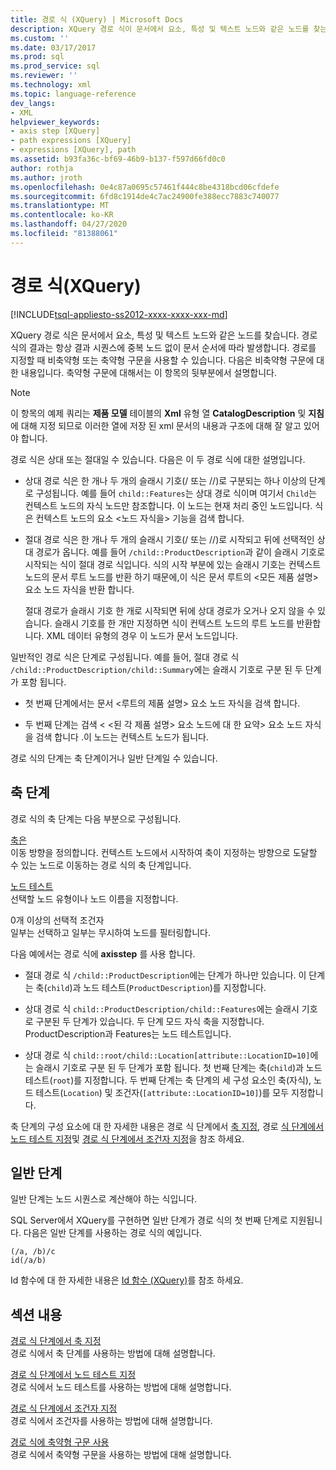```yaml
---
title: 경로 식 (XQuery) | Microsoft Docs
description: XQuery 경로 식이 문서에서 요소, 특성 및 텍스트 노드와 같은 노드를 찾는 방법을 알아봅니다.
ms.custom: ''
ms.date: 03/17/2017
ms.prod: sql
ms.prod_service: sql
ms.reviewer: ''
ms.technology: xml
ms.topic: language-reference
dev_langs:
- XML
helpviewer_keywords:
- axis step [XQuery]
- path expressions [XQuery]
- expressions [XQuery], path
ms.assetid: b93fa36c-bf69-46b9-b137-f597d66fd0c0
author: rothja
ms.author: jroth
ms.openlocfilehash: 0e4c87a0695c57461f444c8be4318bcd06cfdefe
ms.sourcegitcommit: 6fd8c1914de4c7ac24900fe388ecc7883c740077
ms.translationtype: MT
ms.contentlocale: ko-KR
ms.lasthandoff: 04/27/2020
ms.locfileid: "81388061"
---
```

# <a name="path-expressions-xquery"></a>경로 식(XQuery)
[!INCLUDE[tsql-appliesto-ss2012-xxxx-xxxx-xxx-md](../includes/tsql-appliesto-ss2012-xxxx-xxxx-xxx-md.md)]

  XQuery 경로 식은 문서에서 요소, 특성 및 텍스트 노드와 같은 노드를 찾습니다. 경로 식의 결과는 항상 결과 시퀀스에 중복 노드 없이 문서 순서에 따라 발생합니다. 경로를 지정할 때 비축약형 또는 축약형 구문을 사용할 수 있습니다. 다음은 비축약형 구문에 대한 내용입니다. 축약형 구문에 대해서는 이 항목의 뒷부분에서 설명합니다.  
  
> [!NOTE]  
>  이 항목의 예제 쿼리는 **제품 모델** 테이블의 **Xml** 유형 열 **CatalogDescription** 및 **지침**에 대해 지정 되므로 이러한 열에 저장 된 xml 문서의 내용과 구조에 대해 잘 알고 있어야 합니다.  
  
 경로 식은 상대 또는 절대일 수 있습니다. 다음은 이 두 경로 식에 대한 설명입니다.  
  
-   상대 경로 식은 한 개나 두 개의 슬래시 기호(/ 또는 //)로 구분되는 하나 이상의 단계로 구성됩니다. 예를 들어 `child::Features`는 상대 경로 식이며 여기서 `Child`는 컨텍스트 노드의 자식 노드만 참조합니다. 이 노드는 현재 처리 중인 노드입니다. 식은 컨텍스트 노드의 요소 \<노드 자식을> 기능을 검색 합니다.  
  
-   절대 경로 식은 한 개나 두 개의 슬래시 기호(/ 또는 //)로 시작되고 뒤에 선택적인 상대 경로가 옵니다. 예를 들어 `/child::ProductDescription`과 같이 슬래시 기호로 시작되는 식이 절대 경로 식입니다. 식의 시작 부분에 있는 슬래시 기호는 컨텍스트 노드의 문서 루트 노드를 반환 하기 때문에,이 식은 문서 루트의 \<모든 제품 설명> 요소 노드 자식을 반환 합니다.  
  
     절대 경로가 슬래시 기호 한 개로 시작되면 뒤에 상대 경로가 오거나 오지 않을 수 있습니다. 슬래시 기호를 한 개만 지정하면 식이 컨텍스트 노드의 루트 노드를 반환합니다. XML 데이터 유형의 경우 이 노드가 문서 노드입니다.  
  
 일반적인 경로 식은 단계로 구성됩니다. 예를 들어, 절대 경로 식 `/child::ProductDescription/child::Summary`에는 슬래시 기호로 구분 된 두 단계가 포함 됩니다.  
  
-   첫 번째 단계에서는 문서 \<루트의 제품 설명> 요소 노드 자식을 검색 합니다.  
  
-   두 번째 단계는 검색 \< \<된 각 제품 설명> 요소 노드에 대 한 요약> 요소 노드 자식을 검색 합니다 .이 노드는 컨텍스트 노드가 됩니다.  
  
 경로 식의 단계는 축 단계이거나 일반 단계일 수 있습니다.  
  
## <a name="axis-step"></a>축 단계  
 경로 식의 축 단계는 다음 부분으로 구성됩니다.  
  
 [축은](../xquery/path-expressions-specifying-axis.md)  
 이동 방향을 정의합니다. 컨텍스트 노드에서 시작하여 축이 지정하는 방향으로 도달할 수 있는 노드로 이동하는 경로 식의 축 단계입니다.  
  
 [노드 테스트](../xquery/path-expressions-specifying-node-test.md)  
 선택할 노드 유형이나 노드 이름을 지정합니다.  
  
 0개 이상의 선택적 조건자  
 일부는 선택하고 일부는 무시하여 노드를 필터링합니다.  
  
 다음 예에서는 경로 식에 **axisstep** 를 사용 합니다.  
  
-   절대 경로 식 `/child::ProductDescription`에는 단계가 하나만 있습니다. 이 단계는 축(`child`)과 노드 테스트(`ProductDescription`)를 지정합니다.  
  
-   상대 경로 식 `child::ProductDescription/child::Features`에는 슬래시 기호로 구분된 두 단계가 있습니다. 두 단계 모드 자식 축을 지정합니다. ProductDescription과 Features는 노드 테스트입니다.  
  
-   상대 경로 식 `child::root/child::Location[attribute::LocationID=10]`에는 슬래시 기호로 구분 된 두 단계가 포함 됩니다. 첫 번째 단계는 축(`child`)과 노드 테스트(`root`)를 지정합니다. 두 번째 단계는 축 단계의 세 구성 요소인 축(자식), 노드 테스트(`Location`) 및 조건자(`[attribute::LocationID=10]`)를 모두 지정합니다.  
  
 축 단계의 구성 요소에 대 한 자세한 내용은 경로 식 단계에서 [축 지정](../xquery/path-expressions-specifying-axis.md), 경로 [식 단계에서 노드 테스트 지정](../xquery/path-expressions-specifying-node-test.md)및 [경로 식 단계에서 조건자 지정](../xquery/path-expressions-specifying-predicates.md)을 참조 하세요.  
  
## <a name="general-step"></a>일반 단계  
 일반 단계는 노드 시퀀스로 계산해야 하는 식입니다.  
  
 SQL Server에서 XQuery를 구현하면 일반 단계가 경로 식의 첫 번째 단계로 지원됩니다. 다음은 일반 단계를 사용하는 경로 식의 예입니다.  
  
```  
(/a, /b)/c  
id(/a/b)  
```  
  
 Id 함수에 대 한 자세한 내용은 [Id 함수 &#40;XQuery&#41;](../xquery/functions-on-sequences-id.md)를 참조 하세요.  
  
## <a name="in-this-section"></a>섹션 내용  
 [경로 식 단계에서 축 지정](../xquery/path-expressions-specifying-axis.md)  
 경로 식에서 축 단계를 사용하는 방법에 대해 설명합니다.  
  
 [경로 식 단계에서 노드 테스트 지정](../xquery/path-expressions-specifying-node-test.md)  
 경로 식에서 노드 테스트를 사용하는 방법에 대해 설명합니다.  
  
 [경로 식 단계에서 조건자 지정](../xquery/path-expressions-specifying-predicates.md)  
 경로 식에서 조건자를 사용하는 방법에 대해 설명합니다.  
  
 [경로 식에 축약형 구문 사용](../xquery/path-expressions-using-abbreviated-syntax.md)  
 경로 식에서 축약형 구문을 사용하는 방법에 대해 설명합니다.  
  
  
